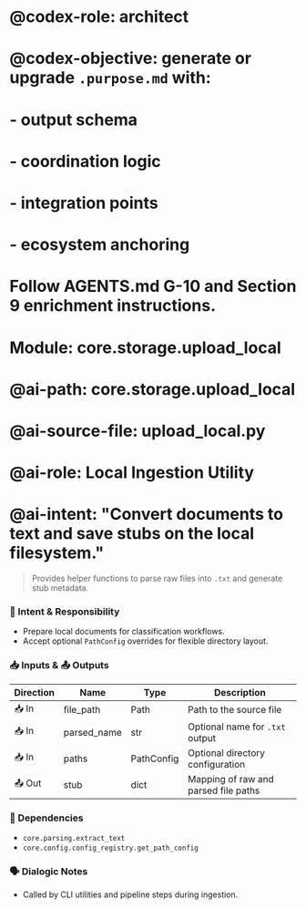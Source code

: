# @codex-role: architect
# @codex-objective: generate or upgrade `.purpose.md` with:
# - output schema
# - coordination logic
# - integration points
# - ecosystem anchoring
# Follow AGENTS.md G-10 and Section 9 enrichment instructions.

# Module: core.storage.upload_local
# @ai-path: core.storage.upload_local
# @ai-source-file: upload_local.py
# @ai-role: Local Ingestion Utility
# @ai-intent: "Convert documents to text and save stubs on the local filesystem."

> Provides helper functions to parse raw files into `.txt` and generate stub metadata.

### 🎯 Intent & Responsibility
- Prepare local documents for classification workflows.
- Accept optional `PathConfig` overrides for flexible directory layout.

### 📥 Inputs & 📤 Outputs
| Direction | Name | Type | Description |
|-----------|------|------|-------------|
| 📥 In | file_path | Path | Path to the source file |
| 📥 In | parsed_name | str | Optional name for `.txt` output |
| 📥 In | paths | PathConfig | Optional directory configuration |
| 📤 Out | stub | dict | Mapping of raw and parsed file paths |

### 🔗 Dependencies
- `core.parsing.extract_text`
- `core.config.config_registry.get_path_config`

### 🗣 Dialogic Notes
- Called by CLI utilities and pipeline steps during ingestion.
